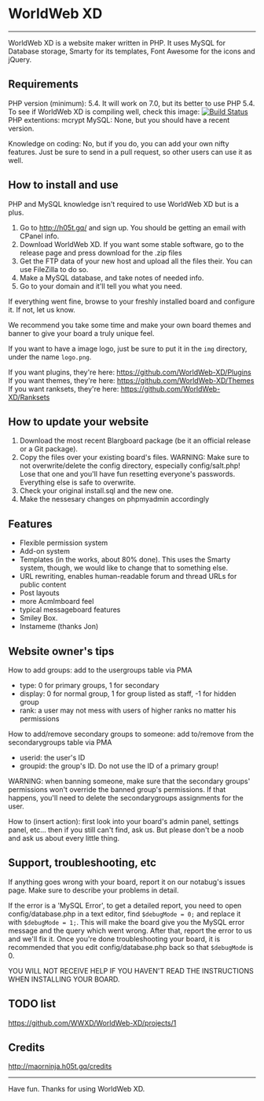 # WorldWeb XD

-------------------------------------------------------------------------------

WorldWeb XD is a website maker written in PHP. It uses MySQL for Database storage, Smarty for its templates, Font Awesome for the icons and jQuery.

## Requirements

PHP version (minimum): 5.4. It will work on 7.0, but its better to use PHP 5.4. To see if WorldWeb XD is compiling well, check this image: [![Build Status](https://travis-ci.org/WWXD/WorldWeb-XD.svg?branch=master)](https://travis-ci.org/WWXD/WorldWeb-XD)
PHP extentions: mcrypt 
MySQL: None, but you should have a recent version.

Knowledge on coding: No, but if you do, you can add your own nifty features. Just be sure to send in a pull request, so other users can use it as well.

## How to install and use

PHP and MySQL knowledge isn't required to use WorldWeb XD but is a plus.

1. Go to http://h05t.gq/ and sign up. You should be getting an email with CPanel info.
2. Download WorldWeb XD. If you want some stable software, go to the release page and press download for the .zip files
3. Get the FTP data of your new host and upload all the files their. You can use FileZilla to do so.
4. Make a MySQL database, and take notes of needed info.
5. Go to your domain and it'll tell you what you need.

If everything went fine, browse to your freshly installed board and configure it. If not, let us know.

We recommend you take some time and make your own board themes and banner to give your board a truly unique feel.

If you want to have a image logo, just be sure to put it in the `img` directory, under the name `logo.png`.

If you want plugins, they're here: https://github.com/WorldWeb-XD/Plugins      
If you want themes, they're here: https://github.com/WorldWeb-XD/Themes     
If you want ranksets, they're here: https://github.com/WorldWeb-XD/Ranksets

## How to update your website

1. Download the most recent Blargboard package (be it an official release or a Git package).
2. Copy the files over your existing board's files.
WARNING: Make sure to not overwrite/delete the config directory, especially config/salt.php! Lose that one and you'll have fun resetting everyone's passwords.
Everything else is safe to overwrite.
3. Check your original install.sql and the new one.
4. Make the nessesary changes on phpmyadmin accordingly

## Features

 * Flexible permission system
 * Add-on system
 * Templates (in the works, about 80% done). This uses the Smarty system, though, we would like to change that to something else.
 * URL rewriting, enables human-readable forum and thread URLs for public content
 * Post layouts
 * more Acmlmboard feel
 * typical messageboard features
 * Smiley Box.
 * Instameme (thanks Jon)

## Website owner's tips

How to add groups: add to the usergroups table via PMA
 * type: 0 for primary groups, 1 for secondary
 * display: 0 for normal group, 1 for group listed as staff, -1 for hidden group
 * rank: a user may not mess with users of higher ranks no matter his permissions

 
How to add/remove secondary groups to someone: add to/remove from the secondarygroups table via PMA
 * userid: the user's ID
 * groupid: the group's ID. Do not use the ID of a primary group!

WARNING: when banning someone, make sure that the secondary groups' permissions won't override the banned group's permissions. If that happens, you'll need to delete the secondarygroups assignments for the user.

How to (insert action): first look into your board's admin panel, settings panel, etc... then if you still can't find, ask us. But please don't be a noob and ask us about every little thing.

## Support, troubleshooting, etc

If anything goes wrong with your board, report it on our notabug's issues page. Make sure to describe your problems in detail.

If the error is a 'MySQL Error', to get a detailed report, you need to open config/database.php in a text editor, find `$debugMode = 0;` and replace it with `$debugMode = 1;`. 
This will make the board give you the MySQL error message and the query which went wrong. After that, report the error to us and we'll fix it. Once you're done troubleshooting your board, it is recommended that you edit config/database.php back so that `$debugMode` is 0.

YOU WILL NOT RECEIVE HELP IF YOU HAVEN'T READ THE INSTRUCTIONS WHEN INSTALLING YOUR BOARD.

## TODO list

https://github.com/WWXD/WorldWeb-XD/projects/1
 
## Credits

http://maorninja.h05t.gq/credits

-------------------------------------------------------------------------------

Have fun. Thanks for using WorldWeb XD.